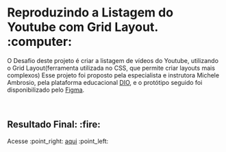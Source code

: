<h1>Reproduzindo a Listagem do Youtube com Grid Layout. :computer: </h1>
<p>
  O Desafio deste projeto é criar a listagem de vídeos do Youtube, utilizando o Grid Layout(ferramenta utilizada no CSS, que permite criar layouts mais complexos)
  Esse projeto foi proposto pela especialista e instrutora Michele Ambrosio, pela plataforma educacional <a href="https://www.dio.me/">DIO</a>, e o protótipo seguido foi disponibilizado pelo <a href="https://www.figma.com/design/KknwioExyqKD3D2eSVFrcW/Desafio-Grid---DIO?node-id=0-1&p=f&t=zX4driBiy9vuwsm3-0">Figma</a>.
</p>
<br>
<h2>Resultado Final: :fire: </h2>
<p>Acesse :point_right: <a href="http://127.0.0.1:5500/index.html"> aqui</a> :point_left: </p>



          
          
          
                        

                    
          
            
          

